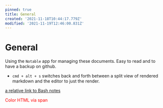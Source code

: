 ```yaml
---
pinned: true
title: General
created: '2021-11-18T10:44:17.779Z'
modified: '2021-11-19T12:46:00.831Z'
---
```


# General

Using the `Notable` app for managing these documents. Easy to read and to have a backup on github.

- `cmd + alt + s` switches back and forth between a split view of rendered markdown and the editor to just the render.

[a relative link to Bash notes](Bash.md)

<span style="color:red">Color HTML via span</span>
